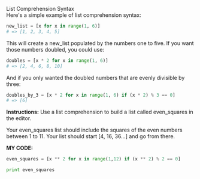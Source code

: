 List Comprehension Syntax<br>
Here's a simple example of list comprehension syntax:
```python
new_list = [x for x in range(1, 6)]
# => [1, 2, 3, 4, 5]
```
This will create a new_list populated by the numbers one to five. If you want those numbers doubled, you could use:
```python
doubles = [x * 2 for x in range(1, 6)]
# => [2, 4, 6, 8, 10]
```
And if you only wanted the doubled numbers that are evenly divisible by three:
```python
doubles_by_3 = [x * 2 for x in range(1, 6) if (x * 2) % 3 == 0]
# => [6]
```

**Instructions:**
Use a list comprehension to build a list called even_squares in the editor.

Your even_squares list should include the squares of the even numbers between 1 to 11. Your list should start [4, 16, 36...] and go from there.

**MY CODE:**
```python
even_squares = [x ** 2 for x in range(1,12) if (x ** 2) % 2 == 0]

print even_squares

```
